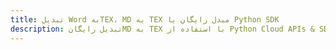 ---title: تبدیل Word بهTEX، MD به TEX مبدل رایگان یا Python SDKdescription: تبدیل رایگانMD به TEX با استفاده از Python Cloud APIs & SDK. همچنین اسناد Microsoft Word و OpenOffice را در Cloud ایجاد، ویرایش و رندر کنید.---